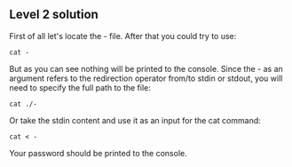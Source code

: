 ## Level 2 solution

First of all let's locate the - file.
After that you could try to use:
```
cat -
```
But as you can see nothing will be printed to the console.
Since the - as an argument refers to the redirection operator from/to stdin or stdout, you will need to specify the full path 
to the file:
```console
cat ./-
```
Or take the stdin content and use it as an input for the cat command:
```console
cat < -
```
Your password should be printed to the console.
